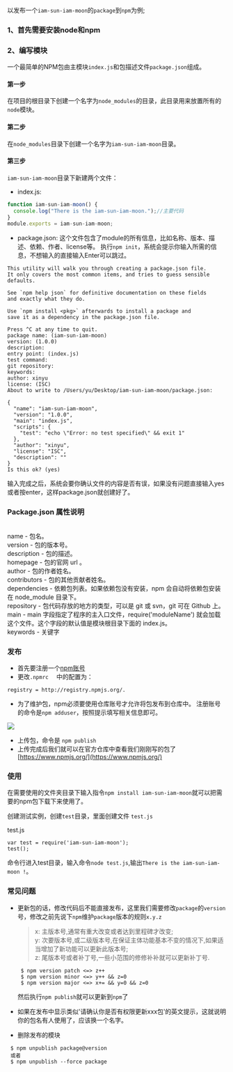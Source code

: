 以发布一个``iam-sun-iam-moon``的``package``到``npm``为例; 
### 1、首先需要安装node和npm
### 2、编写模块
一个最简单的NPM包由主模块``index.js``和包描述文件``package.json``组成。
#### 第一步
在项目的根目录下创建一个名字为``node_modules``的目录，此目录用来放置所有的``node``模块。
#### 第二步
在``node_modules``目录下创建一个名字为``iam-sun-iam-moon``目录。
#### 第三步
``iam-sun-iam-moon``目录下新建两个文件：

* index.js:

```javascript
function iam-sun-iam-moon() {
  console.log("There is the iam-sun-iam-moon.");//主要代码
}
module.exports = iam-sun-iam-moon;
```

* package.json:
这个文件包含了module的所有信息，比如名称、版本、描述、依赖、作者、license等。
执行``npm init``，系统会提示你输入所需的信息，不想输入的直接输入Enter可以跳过。

```
This utility will walk you through creating a package.json file.
It only covers the most common items, and tries to guess sensible defaults.

See `npm help json` for definitive documentation on these fields
and exactly what they do.

Use `npm install <pkg>` afterwards to install a package and
save it as a dependency in the package.json file.

Press ^C at any time to quit.
package name: (iam-sun-iam-moon)
version: (1.0.0)
description:
entry point: (index.js)
test command:
git repository:
keywords:
author: xinyu
license: (ISC)
About to write to /Users/yu/Desktop/iam-sun-iam-moon/package.json:

{
  "name": "iam-sun-iam-moon",
  "version": "1.0.0",
  "main": "index.js",
  "scripts": {
    "test": "echo \"Error: no test specified\" && exit 1"
  },
  "author": "xinyu",
  "license": "ISC",
  "description": ""
}
Is this ok? (yes)
```
输入完成之后，系统会要你确认文件的内容是否有误，如果没有问题直接输入yes或者按enter，这样package.json就创建好了。

### Package.json 属性说明
<br>name - 包名。
<br>version - 包的版本号。
<br>description - 包的描述。
<br>homepage - 包的官网 url 。
<br>author - 包的作者姓名。
<br>contributors - 包的其他贡献者姓名。
<br>dependencies - 依赖包列表。如果依赖包没有安装，npm 会自动将依赖包安装在 node_module 目录下。
<br>repository - 包代码存放的地方的类型，可以是 git 或 svn，git 可在 Github 上。
<br>main - main 字段指定了程序的主入口文件，require('moduleName') 就会加载这个文件。这个字段的默认值是模块根目录下面的 index.js。
<br>keywords - 关键字

### 发布
* 首先要注册一个[npm账号](https://www.npmjs.com/signup)
* 更改``.npmrc  `` 中的配置为：
```
registry = http://registry.npmjs.org/.
```    
* 为了维护包，npm必须要使用仓库账号才允许将包发布到仓库中。
注册账号的命令是``npm adduser``，按照提示填写相关信息即可。 

 ![](http://upload-images.jianshu.io/upload_images/3229842-54eebe0838928fee.jpg?imageMogr2/auto-orient/strip%7CimageView2/2/w/1240)
* 上传包，命令是 ``npm publish``
* 上传完成后我们就可以在官方仓库中查看我们刚刚写的包了[https://www.npmjs.org/](https://www.npmjs.org/)

### 使用
在需要使用的文件夹目录下输入指令``npm install iam-sun-iam-moon``就可以把需要的npm包下载下来使用了。

创建测试实例，创建``test``目录，里面创建文件 ``test.js``

test.js
```
var test = require('iam-sun-iam-moon');
test();
```

命令行进入test目录，输入命令``node test.js``,输出``There is the iam-sun-iam-moon !``。

### 常见问题
* 更新包的话，修改代码后不能直接发布，这里我们需要修改``package``的``version``号，修改之前先说下``npm``维护``package``版本的规则``x.y.z``

  >x: 主版本号,通常有重大改变或者达到里程碑才改变;
  <br>y: 次要版本号,或二级版本号,在保证主体功能基本不变的情况下,如果适当增加了新功能可以更新此版本号;
  <br>z: 尾版本号或者补丁号,一些小范围的修修补补就可以更新补丁号.

  ```
   $ npm version patch <=> z++
   $ npm version minor <=> y++ && z=0
   $ npm version major <=> x+= && y=0 && z=0
  ```
   然后执行``npm publish``就可以更新到``npm``了
   
* 如果在发布中显示类似'请确认你是否有权限更新xxx包'的英文提示，这就说明你的包名有人使用了，应该换一个名字。


* 删除发布的模块

 ```
  $ npm unpublish package@version
  或者
  $ npm unpublish --force package
```
